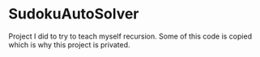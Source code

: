 # SudokuAutoSolver
Project I did to try to teach myself recursion. Some of this code is copied which is why this project is privated.
